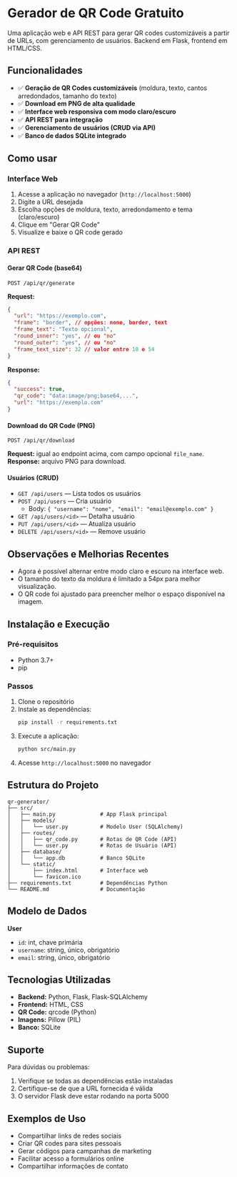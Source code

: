 # Gerador de QR Code Gratuito

Uma aplicação web e API REST para gerar QR codes customizáveis a partir de URLs, com gerenciamento de usuários. Backend em Flask, frontend em HTML/CSS.

## Funcionalidades

- ✅ **Geração de QR Codes customizáveis** (moldura, texto, cantos arredondados, tamanho do texto)
- ✅ **Download em PNG de alta qualidade**
- ✅ **Interface web responsiva com modo claro/escuro**
- ✅ **API REST para integração**
- ✅ **Gerenciamento de usuários (CRUD via API)**
- ✅ **Banco de dados SQLite integrado**

## Como usar

### Interface Web

1. Acesse a aplicação no navegador (`http://localhost:5000`)
2. Digite a URL desejada
3. Escolha opções de moldura, texto, arredondamento e tema (claro/escuro)
4. Clique em "Gerar QR Code"
5. Visualize e baixe o QR code gerado

### API REST

#### Gerar QR Code (base64)
`POST /api/qr/generate`

**Request:**
```json
{
  "url": "https://exemplo.com",
  "frame": "border", // opções: none, border, text
  "frame_text": "Texto opcional",
  "round_inner": "yes", // ou "no"
  "round_outer": "yes", // ou "no"
  "frame_text_size": 32 // valor entre 10 e 54
}
```
**Response:**
```json
{
  "success": true,
  "qr_code": "data:image/png;base64,...",
  "url": "https://exemplo.com"
}
```

#### Download do QR Code (PNG)
`POST /api/qr/download`

**Request:** igual ao endpoint acima, com campo opcional `file_name`.
**Response:** arquivo PNG para download.

#### Usuários (CRUD)

- `GET /api/users` — Lista todos os usuários
- `POST /api/users` — Cria usuário
  - Body: `{ "username": "nome", "email": "email@exemplo.com" }`
- `GET /api/users/<id>` — Detalha usuário
- `PUT /api/users/<id>` — Atualiza usuário
- `DELETE /api/users/<id>` — Remove usuário

## Observações e Melhorias Recentes

- Agora é possível alternar entre modo claro e escuro na interface web.
- O tamanho do texto da moldura é limitado a 54px para melhor visualização.
- O QR code foi ajustado para preencher melhor o espaço disponível na imagem.

## Instalação e Execução

### Pré-requisitos
- Python 3.7+
- pip

### Passos
1. Clone o repositório
2. Instale as dependências:
   ```bash
   pip install -r requirements.txt
   ```
3. Execute a aplicação:
   ```bash
   python src/main.py
   ```
4. Acesse `http://localhost:5000` no navegador

## Estrutura do Projeto

```
qr-generator/
├── src/
│   ├── main.py              # App Flask principal
│   ├── models/
│   │   └── user.py          # Modelo User (SQLAlchemy)
│   ├── routes/
│   │   ├── qr_code.py       # Rotas de QR Code (API)
│   │   └── user.py          # Rotas de Usuário (API)
│   ├── database/
│   │   └── app.db           # Banco SQLite
│   └── static/
│       ├── index.html       # Interface web
│       └── favicon.ico
├── requirements.txt         # Dependências Python
└── README.md                # Documentação
```

## Modelo de Dados

**User**
- `id`: int, chave primária
- `username`: string, único, obrigatório
- `email`: string, único, obrigatório

## Tecnologias Utilizadas
- **Backend:** Python, Flask, Flask-SQLAlchemy
- **Frontend:** HTML, CSS
- **QR Code:** qrcode (Python)
- **Imagens:** Pillow (PIL)
- **Banco:** SQLite

## Suporte

Para dúvidas ou problemas:
1. Verifique se todas as dependências estão instaladas
2. Certifique-se de que a URL fornecida é válida
3. O servidor Flask deve estar rodando na porta 5000

## Exemplos de Uso
- Compartilhar links de redes sociais
- Criar QR codes para sites pessoais
- Gerar códigos para campanhas de marketing
- Facilitar acesso a formulários online
- Compartilhar informações de contato

